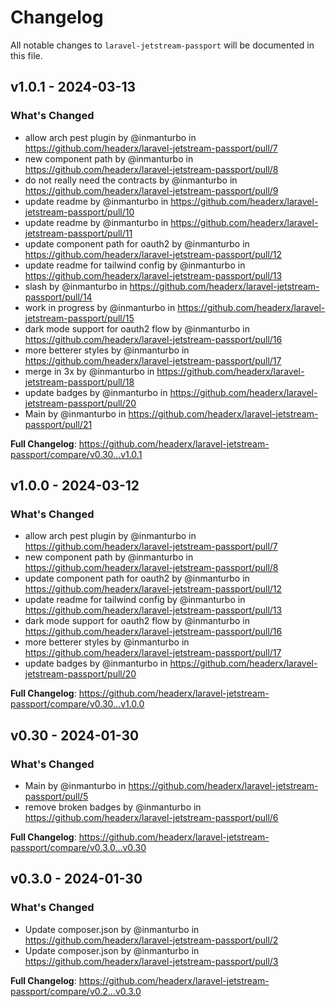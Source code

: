 # Changelog

All notable changes to `laravel-jetstream-passport` will be documented in this file.

## v1.0.1 - 2024-03-13

### What's Changed

* allow arch pest plugin by @inmanturbo in https://github.com/headerx/laravel-jetstream-passport/pull/7
* new component path by @inmanturbo in https://github.com/headerx/laravel-jetstream-passport/pull/8
* do not really need the contracts by @inmanturbo in https://github.com/headerx/laravel-jetstream-passport/pull/9
* update readme by @inmanturbo in https://github.com/headerx/laravel-jetstream-passport/pull/10
* update readme by @inmanturbo in https://github.com/headerx/laravel-jetstream-passport/pull/11
* update component path for oauth2 by @inmanturbo in https://github.com/headerx/laravel-jetstream-passport/pull/12
* update readme for tailwind config by @inmanturbo in https://github.com/headerx/laravel-jetstream-passport/pull/13
* slash by @inmanturbo in https://github.com/headerx/laravel-jetstream-passport/pull/14
* work in progress by @inmanturbo in https://github.com/headerx/laravel-jetstream-passport/pull/15
* dark mode support for oauth2 flow by @inmanturbo in https://github.com/headerx/laravel-jetstream-passport/pull/16
* more betterer styles by @inmanturbo in https://github.com/headerx/laravel-jetstream-passport/pull/17
* merge in 3x by @inmanturbo in https://github.com/headerx/laravel-jetstream-passport/pull/18
* update badges by @inmanturbo in https://github.com/headerx/laravel-jetstream-passport/pull/20
* Main by @inmanturbo in https://github.com/headerx/laravel-jetstream-passport/pull/21

**Full Changelog**: https://github.com/headerx/laravel-jetstream-passport/compare/v0.30...v1.0.1

## v1.0.0 - 2024-03-12

### What's Changed

* allow arch pest plugin by @inmanturbo in https://github.com/headerx/laravel-jetstream-passport/pull/7
* new component path by @inmanturbo in https://github.com/headerx/laravel-jetstream-passport/pull/8
* update component path for oauth2 by @inmanturbo in https://github.com/headerx/laravel-jetstream-passport/pull/12
* update readme for tailwind config by @inmanturbo in https://github.com/headerx/laravel-jetstream-passport/pull/13
* dark mode support for oauth2 flow by @inmanturbo in https://github.com/headerx/laravel-jetstream-passport/pull/16
* more betterer styles by @inmanturbo in https://github.com/headerx/laravel-jetstream-passport/pull/17
* update badges by @inmanturbo in https://github.com/headerx/laravel-jetstream-passport/pull/20

**Full Changelog**: https://github.com/headerx/laravel-jetstream-passport/compare/v0.30...v1.0.0

## v0.30 - 2024-01-30

### What's Changed

* Main by @inmanturbo in https://github.com/headerx/laravel-jetstream-passport/pull/5
* remove broken badges by @inmanturbo in https://github.com/headerx/laravel-jetstream-passport/pull/6

**Full Changelog**: https://github.com/headerx/laravel-jetstream-passport/compare/v0.3.0...v0.30

## v0.3.0 - 2024-01-30

### What's Changed

* Update composer.json by @inmanturbo in https://github.com/headerx/laravel-jetstream-passport/pull/2
* Update composer.json by @inmanturbo in https://github.com/headerx/laravel-jetstream-passport/pull/3

**Full Changelog**: https://github.com/headerx/laravel-jetstream-passport/compare/v0.2...v0.3.0
